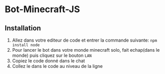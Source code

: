 # Bot-Minecraft-JS

## Installation

1) Allez dans votre editeur de code et entrer la commande suivante: `npm install node`
2) Pour lancer le bot dans votre monde minecraft solo, fait echap(dans le monde) puis cliquez sur le bouton `LAN`
3) Copiez le code donné dans le chat
4) Collez le dans le code au niveau de la ligne
